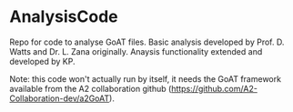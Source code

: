 # AnalysisCode
Repo for code to analyse GoAT files. Basic analysis developed by Prof. D. Watts and Dr. L. Zana originally. Anaysis functionality extended and developed by KP.

Note: this code won't actually run by itself, it needs the GoAT framework available from the A2 collaboration github (https://github.com/A2-Collaboration-dev/a2GoAT).
